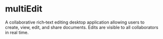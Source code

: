 # multiEdit
A collaborative rich‐text editing desktop application allowing users to create, view, edit, and share documents. Edits are visible to all collaborators in real time.
